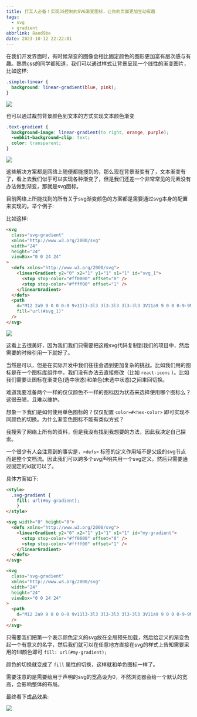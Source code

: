 ```yaml
---
title: 打工人必备！实现JS控制的SVG渐变图标，让你的页面更加生动有趣
tags:
  - svg
  - gradient
abbrlink: 8aed9be
date: 2023-10-12 22:22:01
---
```


在我们开发界面时，有时候渐变的图像会相比固定颜色的图形更加富有层次感与有趣。熟悉css的同学都知道，我们可以通过样式让背景呈现一个线性的渐变图片，比如这样:

```css
.simple-linear {
  background: linear-gradient(blue, pink);
}
```

![](/images/misc/231012/1.png)

也可以通过裁剪背景颜色到文本的方式实现文本颜色渐变

```css
.text-gradient {
  background-image: linear-gradient(to right, orange, purple);
  -webkit-background-clip: text;
  color: transparent;
}
```

![](/images/misc/231012/2.png)

这些解决方案都是网络上随便都能搜到的，那么现在背景渐变有了，文本渐变有了，看上去我们似乎可以实现各种渐变了，但是我们还差一个非常常见的元素没有办法做到渐变，那就是svg图标。

目前网络上所能找到的所有关于svg渐变颜色的方案都是需要通过svg本身的配置来实现的。举个例子:

比如这样:

```html
<svg
  class="svg-gradient"
  xmlns="http://www.w3.org/2000/svg"
  width="24"
  height="24"
  viewBox="0 0 24 24"
>
  <defs xmlns="http://www.w3.org/2000/svg">
    <linearGradient y2="0" x2="1" y1="1" x1="1" id="svg_1">
      <stop stop-color="#ff0000" offset="0" />
      <stop stop-color="#ffff00" offset="1" />
    </linearGradient>
  </defs>
  <path
    d="M12 2a9 9 0 0 0-9 9v11l3-3l3 3l3-3l3 3l3-3l3 3V11a9 9 0 0 0-9-9M9 8a2 2 0 0 1 2 2a2 2 0 0 1-2 2a2 2 0 0 1-2-2a2 2 0 0 1 2-2m6 0a2 2 0 0 1 2 2a2 2 0 0 1-2 2a2 2 0 0 1-2-2a2 2 0 0 1 2-2Z"
    fill="url(#svg_1)"
  />
</svg>
```

![](/images/misc/231012/3.png)

这看上去很美好，因为我们我们只需要把这段svg代码复制到我们的项目中，然后需要的时候引用一下就好了。

当然是可以，但是在实际开发中我们往往会遇到更加复杂的挑战。比如我们用的图标是在一个图标库组件中，我们没有办法去直接修改（比如 `react-icons` ）。比如我们需要让图标在渐变色(选中状态)和单色(未选中状态)之间来回切换。

难道我要准备两个一样的仅仅颜色不一样的图标因为状态来选择使用哪个图标么？这很丑陋，且难以维护。

想象一下我们是如何使用单色图标的？仅仅配置 `color=#<hex-color>` 即可实现不同颜色的切换。为什么渐变色图标不能有类似方式？

我搜索了网络上所有的资料，但是我没有找到我想要的方法，因此我决定自己探索。

一个很少有人会注意到的事实是，`<defs>` 标签的定义作用域不是父级的svg节点而是整个文档流。因此我们可以跨多个svg声明共用一个svg定义。然后只需要通过固定的id就可以了。

具体方案如下:

```html
<style>
  .svg-gradient {
    fill: url(#my-gradient);
	}
</style>

<svg width="0" height="0">
  <defs xmlns="http://www.w3.org/2000/svg">
    <linearGradient y2="0" x2="1" y1="1" x1="1" id="my-gradient">
      <stop stop-color="#ff0000" offset="0" />
      <stop stop-color="#ffff00" offset="1" />
    </linearGradient>
  </defs>
</svg>

<svg
  class="svg-gradient"
  xmlns="http://www.w3.org/2000/svg"
  width="24"
  height="24"
  viewBox="0 0 24 24"
>
  <path
    d="M12 2a9 9 0 0 0-9 9v11l3-3l3 3l3-3l3 3l3-3l3 3V11a9 9 0 0 0-9-9M9 8a2 2 0 0 1 2 2a2 2 0 0 1-2 2a2 2 0 0 1-2-2a2 2 0 0 1 2-2m6 0a2 2 0 0 1 2 2a2 2 0 0 1-2 2a2 2 0 0 1-2-2a2 2 0 0 1 2-2Z"
  />
</svg>
```

只需要我们把第一个表示颜色定义的svg放在全局预先加载，然后给定义的渐变色起一个有意义的名字，然后我们就可以在任意地方直接在svg的样式上告知需要采用的fill颜色即可 `fill: url(#my-gradient);`

颜色的切换就变成了 `fill` 属性的切换，这样就和单色图标一样了。

需要注意的是需要给用于声明的svg的宽高设为0，不然浏览器会给一个默认的宽高，会影响整体的布局。

最终看下成品效果:

![](/images/misc/231012/4.gif)

